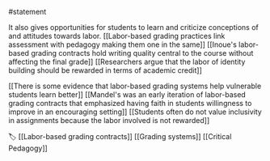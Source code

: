 #statement 

It also gives opportunities for students to learn and criticize conceptions of and attitudes towards labor. [[Labor-based grading practices link assessment with pedagogy making them one in the same]] [[Inoue's labor-based grading contracts hold writing quality central to the course without affecting the final grade]] [[Researchers argue that the labor of identity building should be rewarded in terms of academic credit]] 

[[There is some evidence that labor-based grading systems help vulnerable students learn better]] [[Mandel's was an early iteration of labor-based grading contracts that emphasized having faith in students willingness to improve in an encouraging setting]] [[Students often do not value inclusivity in assignments because the labor involved is not rewarded]]

🏷 [[Labor-based grading contracts]] [[Grading systems]] [[Critical Pedagogy]]